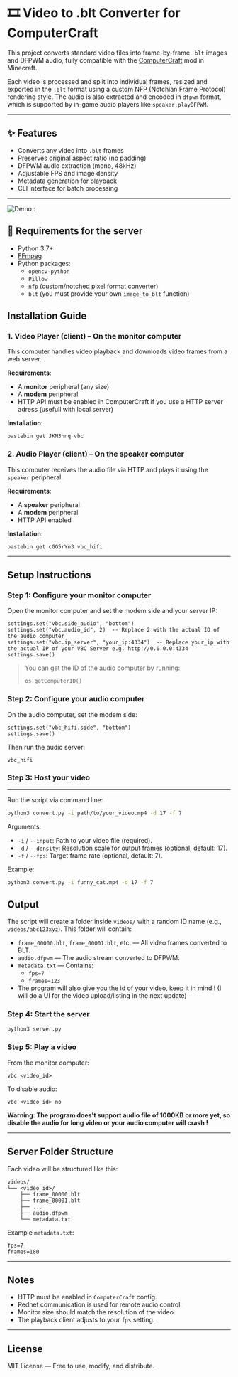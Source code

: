 # 🎞️ Video to .blt Converter for ComputerCraft

This project converts standard video files into frame-by-frame `.blt` images and DFPWM audio, fully compatible with the [ComputerCraft](https://tweaked.cc/) mod in Minecraft.

Each video is processed and split into individual frames, resized and exported in the `.blt` format using a custom NFP (Notchian Frame Protocol) rendering style. The audio is also extracted and encoded in `dfpwm` format, which is supported by in-game audio players like `speaker.playDFPWM`.

---

## ✨ Features

- Converts any video into `.blt` frames
- Preserves original aspect ratio (no padding)
- DFPWM audio extraction (mono, 48kHz)
- Adjustable FPS and image density
- Metadata generation for playback
- CLI interface for batch processing


---


![Demo :](https://github.com/user-attachments/assets/4539e06b-ce17-4e9b-98c0-db8d496481b1)





## 🧰 Requirements for the server

- Python 3.7+
- [FFmpeg](https://ffmpeg.org/)
- Python packages:
  - `opencv-python`
  - `Pillow`
  - `nfp` (custom/notched pixel format converter)
  - `blt` (you must provide your own `image_to_blt` function)




Installation Guide
------------------

### 1. Video Player (client) – On the monitor computer

This computer handles video playback and downloads video frames from a web server.

**Requirements**:
- A **monitor** peripheral (any size)
- A **modem** peripheral
- HTTP API must be enabled in ComputerCraft if you use a HTTP server adress (usefull with local server)

**Installation**:

```
pastebin get JKN3hnq vbc
```

### 2. Audio Player (client) – On the speaker computer

This computer receives the audio file via HTTP and plays it using the `speaker` peripheral.

**Requirements**:
- A **speaker** peripheral
- A **modem** peripheral
- HTTP API enabled

**Installation**:

```
pastebin get cGG5rYn3 vbc_hifi
```

---

Setup Instructions
------------------

### Step 1: Configure your monitor computer

Open the monitor computer and set the modem side and your server IP:

```
settings.set("vbc.side_audio", "bottom")
settings.set("vbc.audio_id", 2)  -- Replace 2 with the actual ID of the audio computer
settings.set("vbc.ip_server", "your_ip:4334")  -- Replace your_ip with the actual IP of your VBC Server e.g. http://0.0.0.0:4334
settings.save()
```

> You can get the ID of the audio computer by running:
> ```
> os.getComputerID()
> ```

### Step 2: Configure your audio computer

On the audio computer, set the modem side:

```
settings.set("vbc_hifi.side", "bottom")
settings.save()
```

Then run the audio server:

```
vbc_hifi
```

### Step 3: Host your video
-----
Run the script via command line:

```bash
python3 convert.py -i path/to/your_video.mp4 -d 17 -f 7
```

Arguments:
- `-i` / `--input`: Path to your video file (required).
- `-d` / `--density`: Resolution scale for output frames (optional, default: 17).
- `-f` / `--fps`: Target frame rate (optional, default: 7). 

Example:
```bash
python3 convert.py -i funny_cat.mp4 -d 17 -f 7
```

Output
------
The script will create a folder inside `videos/` with a random ID name (e.g., `videos/abc123xyz`).
This folder will contain:
- `frame_00000.blt`, `frame_00001.blt`, etc. — All video frames converted to BLT.
- `audio.dfpwm` — The audio stream converted to DFPWM.
- `metadata.txt` — Contains:
    - `fps=7`
    - `frames=123`
- The program will also give you the id of your video, keep it in mind !
  (I will do a UI for the video upload/listing in the next update)

### Step 4: Start the server

```bash
python3 server.py
```

### Step 5: Play a video

From the monitor computer:

```
vbc <video_id>
```

To disable audio:

```
vbc <video_id> no
```

**Warning: The program does't support audio file of 1000KB or more yet, so disable the audio for long video or your audio computer will crash !**

---

Server Folder Structure
--------------------------------

Each video will be structured like this:

```
videos/
└── <video_id>/
    ├── frame_00000.blt
    ├── frame_00001.blt
    ├── ...
    ├── audio.dfpwm
    └── metadata.txt
```

Example `metadata.txt`:

```
fps=7
frames=180
```

---

Notes
-----

- HTTP must be enabled in `ComputerCraft` config.
- Rednet communication is used for remote audio control.
- Monitor size should match the resolution of the video.
- The playback client adjusts to your `fps` setting.

---

License
-------

MIT License — Free to use, modify, and distribute.

